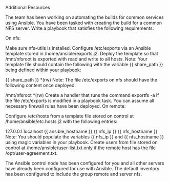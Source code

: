 Additional Resources

The team has been working on automating the builds for common services using Ansible. You have been tasked with creating the build for a common NFS server. Write a playbook that satisfies the following requirements:

On nfs:

Make sure nfs-utils is installed.
Configure /etc/exports via an Ansible template stored in /home/ansible/exports.j2. Deploy the template so that /mnt/nfsroot is exported with read and write to all hosts.
Note: Your template file should contain the following with the variable {{ share_path }} being defined within your playbook:

{{ share_path }} *(rw)
Note: The file /etc/exports on nfs should have the following content once deployed:

/mnt/nfsroot *(rw)
Create a handler that runs the command exportfs -a if the file /etc/exports is modified in a playbook task.
You can assume all necessary firewall rules have been deployed.
On remote:

Configure /etc/hosts from a template file stored on control at /home/ansible/etc.hosts.j2 with the following entries:

  127.0.0.1 localhost {{ ansible_hostname }}
  {{ nfs_ip }}  {{ nfs_hostname }}
Note: You should populate the variables {{ nfs_ip }} and {{ nfs_hostname }} using magic variables in your playbook.
Create users from file stored on control at /home/ansible/user-list.txt only if the remote host has the file /opt/user-agreement.txt.

The Ansible control node has been configured for you and all other servers have already been configured for use with Ansible. The default inventory has been configured to include the group remote and server nfs.
